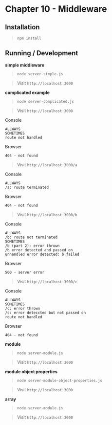 Chapter 10 - Middleware
=================

## Installation

> `npm install`

## Running / Development

**simple middleware**

> `node server-simple.js`

> Visit `http://localhost:3000` 

**complicated example**

> `node server-complicated.js`

> Visit `http://localhost:3000`

Console

```
ALLWAYS
SOMETIMES
route not handled
```

Browser

```
404 - not found
```

> Visit `http://localhost:3000/a`

Console
 
```
ALLWAYS
/a: route terminated
```

Browser

```
404 - not found
```

> Visit `http://localhost:3000/b`

Console
 
```
ALLWAYS
/b: route not terminated
SOMETIMES
/b (part 2): error thrown
/b error detected and passed on
unhandled error detected: b failed
```

Browser

```
500 - server error
```

> Visit `http://localhost:3000/c`

Console
 
```
ALLWAYS
SOMETIMES
/c: error thrown
/c: error deteccted but not passed on
route not handled
```

Browser

```
404 - not found
```

**module**

> `node server-module.js`

> Visit `http://localhost:3000` 

**module object properties**

> `node server-module-object-properties.js`

> Visit `http://localhost:3000` 

**array**

> `node server-module.js`

> Visit `http://localhost:3000`


